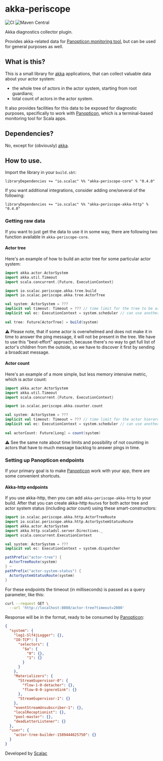 # akka-periscope

![CI](https://github.com/ScalaConsultants/akka-periscope/workflows/Scala%20CI/badge.svg)
![Maven Central](https://img.shields.io/maven-central/v/io.scalac/akka-periscope-core_2.13.svg)

Akka diagnostics collector plugin.

Provides akka-related data for [Panopticon monitoring tool](https://github.com/ScalaConsultants/panopticon-tui), but can be used for general purposes as well.

## What is this?

This is a small library for [akka](https://akka.io/) applications, that can collect valuable data about your actor system:

 * the whole tree of actors in the actor system, starting from root guardians;
 * total count of actors in the actor system.

It also provides facilities for this data to be exposed for diagnostic purposes, specifically to work with [Panopticon](https://github.com/ScalaConsultants/panopticon-tui), which is a terminal-based monitoring tool for Scala apps.

## Dependencies?

No, except for (obviously) [akka](https://akka.io/).

## How to use.

Import the library in your `build.sbt`:

```
libraryDependencies += "io.scalac" %% "akka-periscope-core" % "0.4.0"
```

If you want additional integrations, consider adding one/several of the following:

```
libraryDependencies += "io.scalac" %% "akka-periscope-akka-http" % "0.4.0"
```

### Getting raw data

If you want to just get the data to use it in some way, there are following two function available in `akka-periscope-core`.

#### Actor tree

Here's an example of how to build an actor tree for some particular actor system:
```scala
import akka.actor.ActorSystem
import akka.util.Timeout
import scala.concurrent.{Future, ExecutionContext}

import io.scalac.periscope.akka.tree.build
import io.scalac.periscope.akka.tree.ActorTree

val system: ActorSystem = ???
implicit val timeout: Timeout = ??? // time limit for the tree to be assembled
implicit val ec: ExecutionContext = system.scheduler // can use another executor if you prefer to
 
val tree: Future[ActorTree] = build(system)
```

⚠️ Please note, that if some actor is overwhelmed and does not make it in time to answer the ping message, it will not be present in the tree.
We have to use this "best-effort" approach, because there's no way to get full list of actor's children from the outside, so we have to discover it first by sending a broadcast message.

#### Actor count

Here's an example of a more simple, but less memory intensive metric, which is actor count:
```scala
import akka.actor.ActorSystem
import akka.util.Timeout
import scala.concurrent.{Future, ExecutionContext}

import io.scalac.periscope.akka.counter.count

val system: ActorSystem = ???
implicit val timeout: Timeout = ??? // time limit for the actor hierarchy to be processed
implicit val ec: ExecutionContext = system.scheduler // can use another executor if you prefer to
 
val actorCount: Future[Long] = count(system)
```

⚠️ See the same note about time limits and possibility of not counting in actors that have to much message backlog to answer pings in time.

### Setting up Panopticon endpoints

If your primary goal is to make [Panopticon](https://github.com/ScalaConsultants/panopticon-tui) work with your app, there are some convenient shortcuts.

#### Akka-http endpoints

If you use akka-http, then you can add `akka-periscope-akka-http` to your build. After that you can create akka-http `Route`s for both actor tree and actor system status (including actor count) using these smart-constructors:

```scala
import io.scalac.periscope.akka.http.ActorTreeRoute
import io.scalac.periscope.akka.http.ActorSystemStatusRoute
import akka.actor.ActorSystem
import akka.http.scaladsl.server.Directives._
import scala.concurrent.ExecutionContext

val system: ActorSystem = ???
implicit val ec: ExecutionContext = system.dispatcher

pathPrefix("actor-tree") {
  ActorTreeRoute(system)
} ~
pathPrefix("actor-system-status") {
  ActorSystemStatusRoute(system)
}
```

For these endpoints the timeout (in milliseconds) is passed as a query parameter, like this:
```bash
curl --request GET \
  --url 'http://localhost:8080/actor-tree?timeout=2000'
```

Response will be in the format, ready to be consumed by [Panopticon](https://github.com/ScalaConsultants/panopticon-tui):
```json
{
  "system": {
    "log1-Slf4jLogger": {},
    "IO-TCP": {
      "selectors": {
        "$a": {
          "0": {},
          "1": {}
        }
      }
    },
    "Materializers": {
      "StreamSupervisor-0": {
        "flow-1-0-detacher": {},
        "flow-0-0-ignoreSink": {}
      },
      "StreamSupervisor-1": {}
    },
    "eventStreamUnsubscriber-1": {},
    "localReceptionist": {},
    "pool-master": {},
    "deadLetterListener": {}
  },
  "user": {
    "actor-tree-builder-1589444625750": {}
  }
}
```

Developed by [Scalac](https://scalac.io/?utm_source=scalac_github&utm_campaign=scalac1&utm_medium=web)
